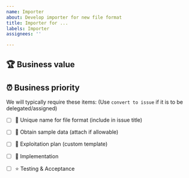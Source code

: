 ```yaml
---
name: Importer
about: Develop importer for new file format
title: Importer for ...
labels: Importer
assignees: ''

---
```


##  :trophy: Business value
<!-- how will this bring value to users -->

## :alarm_clock: Business priority
<!-- are there any deadlines on this support? -->

We will typically require these items:
(Use `convert to issue` if it is to be delegated/assigned)

* [ ] :name_badge: Unique name for file format (include in issue title)
* [ ] :floppy_disk: Obtain sample data (attach if allowable)
* [ ] :notebook_with_decorative_cover: Exploitation plan (custom template)
* [ ] :construction_worker: Implementation
* [ ] :star: Testing & Acceptance

